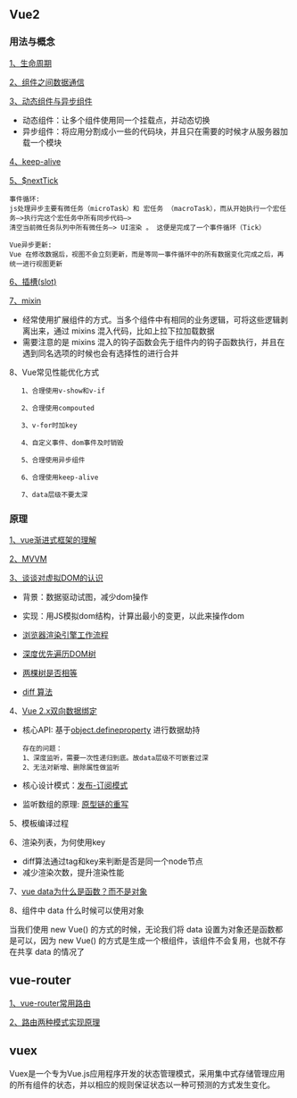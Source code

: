 ## Vue2
### 用法与概念
[1、生命周期](https://juejin.cn/post/6844904113914773518)

[2、组件之间数据通信](https://www.cnblogs.com/Tiboo/p/12593666.html)

[3、动态组件与异步组件](https://cn.vuejs.org/v2/guide/components-dynamic-async.html)

* 动态组件：让多个组件使用同一个挂载点，并动态切换
* 异步组件：将应用分割成小一些的代码块，并且只在需要的时候才从服务器加载一个模块

[4、keep-alive](https://segmentfault.com/a/1190000023832423)

[5、$nextTick](https://segmentfault.com/a/1190000012861862)
```
事件循环:
js处理异步主要有微任务（microTask）和 宏任务 （macroTask），而从开始执行一个宏任务–>执行完这个宏任务中所有同步代码—>
清空当前微任务队列中所有微任务—> UI渲染 。 这便是完成了一个事件循环（Tick）

Vue异步更新:
Vue 在修改数据后，视图不会立刻更新，而是等同一事件循环中的所有数据变化完成之后，再统一进行视图更新
```

[6、插槽(slot)](https://segmentfault.com/a/1190000018441566)

[7、mixin](https://segmentfault.com/a/1190000015698391)

* 经常使用扩展组件的方式。当多个组件中有相同的业务逻辑，可将这些逻辑剥离出来，通过 mixins 混入代码，比如上拉下拉加载数据
* 需要注意的是 mixins 混入的钩子函数会先于组件内的钩子函数执行，并且在遇到同名选项的时候也会有选择性的进行合并


8、Vue常见性能优化方式
```
   1、合理使用v-show和v-if

   2、合理使用compouted

   3、v-for时加key
   
   4、自定义事件、dom事件及时销毁

   5、合理使用异步组件

   6、合理使用keep-alive

   7、data层级不要太深
```

### 原理
[1、vue渐进式框架的理解](blog.csdn.net/wandoumm/article/details/80253681)

[2、MVVM](https://juejin.cn/post/6844903929298288647)

[3、谈谈对虚拟DOM的认识](https://juejin.im/post/5d36cc575188257aea108a74#heading-14)

* 背景：数据驱动试图，减少dom操作

* 实现：用JS模拟dom结构，计算出最小的变更，以此来操作dom

* [浏览器渲染引擎工作流程](https://segmentfault.com/a/1190000010298038)
* [深度优先遍历DOM树](https://github.com/yang1212/collection-about/issues/9)
* [两棵树是否相等](https://leetcode-cn.com/problems/same-tree/submissions/)
* [diff 算法](https://juejin.cn/post/6844903767473651720)

4、[Vue 2.x双向数据绑定](https://juejin.cn/post/6844903917898186766)

* 核心API: 基于[object.defineproperty](https://developer.mozilla.org/zh-CN/docs/Web/JavaScript/Reference/Global_Objects/Object/defineProperty) 进行数据劫持
   ```
   存在的问题：
   1、深度监听，需要一次性递归到底。故data层级不可嵌套过深
   2、无法对新增、删除属性做监听
   ```


* 核心设计模式：[发布-订阅模式](https://mp.weixin.qq.com/s/ehrBQkjtBTyyiuUo8KiBLg)

* 监听数组的原理: [原型链的重写](https://github.com/yang1212/collection-about/issues/11)


5、模板编译过程

6、渲染列表，为何使用key

* diff算法通过tag和key来判断是否是同一个node节点
* 减少渲染次数，提升渲染性能


7、[vue data为什么是函数？而不是对象](https://www.imqianduan.com/vue/192.html )

8、组件中 data 什么时候可以使用对象
  
  当我们使用 new Vue() 的方式的时候，无论我们将 data 设置为对象还是函数都是可以，因为 new Vue() 的方式是生成一个根组件，该组件不会复用，也就不存在共享 data 的情况了

## vue-router
   [1、vue-router常用路由](https://router.vuejs.org/zh/guide/essentials/nested-routes.html)

   [2、路由两种模式实现原理](https://www.cnblogs.com/Tiboo/p/11588022.html)
   
## vuex
   
   Vuex是一个专为Vue.js应用程序开发的状态管理模式，采用集中式存储管理应用的所有组件的状态，并以相应的规则保证状态以一种可预测的方式发生变化。
